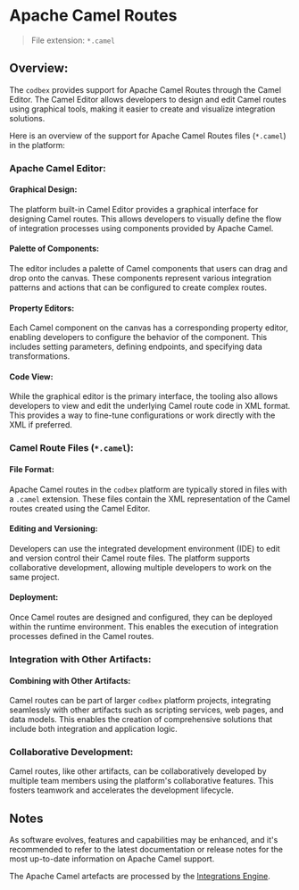 # Apache Camel Routes

> File extension: `*.camel`

## Overview:

The `codbex` provides support for Apache Camel Routes through the Camel Editor. The Camel Editor allows developers to design and edit Camel routes using graphical tools, making it easier to create and visualize integration solutions.

Here is an overview of the support for Apache Camel Routes files (`*.camel`) in the platform:

### Apache Camel Editor:

#### Graphical Design:

The platform built-in Camel Editor provides a graphical interface for designing Camel routes. This allows developers to visually define the flow of integration processes using components provided by Apache Camel.

#### Palette of Components:

The editor includes a palette of Camel components that users can drag and drop onto the canvas. These components represent various integration patterns and actions that can be configured to create complex routes.

#### Property Editors:

Each Camel component on the canvas has a corresponding property editor, enabling developers to configure the behavior of the component. This includes setting parameters, defining endpoints, and specifying data transformations.

#### Code View:

While the graphical editor is the primary interface, the tooling also allows developers to view and edit the underlying Camel route code in XML format. This provides a way to fine-tune configurations or work directly with the XML if preferred.

### Camel Route Files (`*.camel`):

#### File Format:

Apache Camel routes in the `codbex` platform are typically stored in files with a `.camel` extension. These files contain the XML representation of the Camel routes created using the Camel Editor.

#### Editing and Versioning:

Developers can use the integrated development environment (IDE) to edit and version control their Camel route files. The platform supports collaborative development, allowing multiple developers to work on the same project.

#### Deployment:

Once Camel routes are designed and configured, they can be deployed within the runtime environment. This enables the execution of integration processes defined in the Camel routes.

### Integration with Other Artifacts:

#### Combining with Other Artifacts:

Camel routes can be part of larger `codbex` platform projects, integrating seamlessly with other artifacts such as scripting services, web pages, and data models. This enables the creation of comprehensive solutions that include both integration and application logic.

### Collaborative Development:

Camel routes, like other artifacts, can be collaboratively developed by multiple team members using the platform's collaborative features. This fosters teamwork and accelerates the development lifecycle.

## Notes

As software evolves, features and capabilities may be enhanced, and it's recommended to refer to the latest documentation or release notes for the most up-to-date information on Apache Camel support.

The Apache Camel artefacts are processed by the [Integrations Engine](../engines/integrations.md).
